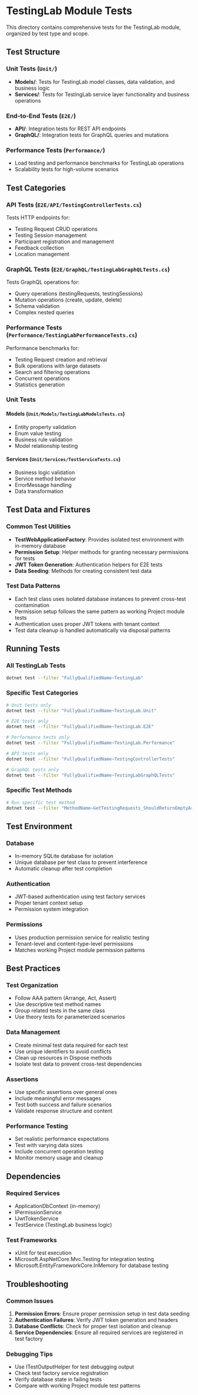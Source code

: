 # TestingLab Module Tests

This directory contains comprehensive tests for the TestingLab module, organized by test type and scope.

## Test Structure

### Unit Tests (`Unit/`)
- **Models/**: Tests for TestingLab model classes, data validation, and business logic
- **Services/**: Tests for TestingLab service layer functionality and business operations

### End-to-End Tests (`E2E/`)
- **API/**: Integration tests for REST API endpoints
- **GraphQL/**: Integration tests for GraphQL queries and mutations

### Performance Tests (`Performance/`)
- Load testing and performance benchmarks for TestingLab operations
- Scalability tests for high-volume scenarios

## Test Categories

### API Tests (`E2E/API/TestingControllerTests.cs`)
Tests HTTP endpoints for:
- Testing Request CRUD operations
- Testing Session management
- Participant registration and management
- Feedback collection
- Location management

### GraphQL Tests (`E2E/GraphQL/TestingLabGraphQLTests.cs`)
Tests GraphQL operations for:
- Query operations (testingRequests, testingSessions)
- Mutation operations (create, update, delete)
- Schema validation
- Complex nested queries

### Performance Tests (`Performance/TestingLabPerformanceTests.cs`)
Performance benchmarks for:
- Testing Request creation and retrieval
- Bulk operations with large datasets
- Search and filtering operations
- Concurrent operations
- Statistics generation

### Unit Tests
#### Models (`Unit/Models/TestingLabModelsTests.cs`)
- Entity property validation
- Enum value testing
- Business rule validation
- Model relationship testing

#### Services (`Unit/Services/TestServiceTests.cs`)
- Business logic validation
- Service method behavior
- ErrorMessage handling
- Data transformation

## Test Data and Fixtures

### Common Test Utilities
- **TestWebApplicationFactory**: Provides isolated test environment with in-memory database
- **Permission Setup**: Helper methods for granting necessary permissions for tests
- **JWT Token Generation**: Authentication helpers for E2E tests
- **Data Seeding**: Methods for creating consistent test data

### Test Data Patterns
- Each test class uses isolated database instances to prevent cross-test contamination
- Permission setup follows the same pattern as working Project module tests
- Authentication uses proper JWT tokens with tenant context
- Test data cleanup is handled automatically via disposal patterns

## Running Tests

### All TestingLab Tests
```bash
dotnet test --filter "FullyQualifiedName~TestingLab"
```

### Specific Test Categories
```bash
# Unit tests only
dotnet test --filter "FullyQualifiedName~TestingLab.Unit"

# E2E tests only
dotnet test --filter "FullyQualifiedName~TestingLab.E2E"

# Performance tests only
dotnet test --filter "FullyQualifiedName~TestingLab.Performance"

# API tests only
dotnet test --filter "FullyQualifiedName~TestingControllerTests"

# GraphQL tests only
dotnet test --filter "FullyQualifiedName~TestingLabGraphQLTests"
```

### Specific Test Methods
```bash
# Run specific test method
dotnet test --filter "MethodName~GetTestingRequests_ShouldReturnEmptyArray_WhenNoRequests"
```

## Test Environment

### Database
- In-memory SQLite database for isolation
- Unique database per test class to prevent interference
- Automatic cleanup after test completion

### Authentication
- JWT-based authentication using test factory services
- Proper tenant context setup
- Permission system integration

### Permissions
- Uses production permission service for realistic testing
- Tenant-level and content-type-level permissions
- Matches working Project module permission patterns

## Best Practices

### Test Organization
- Follow AAA pattern (Arrange, Act, Assert)
- Use descriptive test method names
- Group related tests in the same class
- Use theory tests for parameterized scenarios

### Data Management
- Create minimal test data required for each test
- Use unique identifiers to avoid conflicts
- Clean up resources in Dispose methods
- Isolate test data to prevent cross-test dependencies

### Assertions
- Use specific assertions over general ones
- Include meaningful error messages
- Test both success and failure scenarios
- Validate response structure and content

### Performance Testing
- Set realistic performance expectations
- Test with varying data sizes
- Include concurrent operation testing
- Monitor memory usage and cleanup

## Dependencies

### Required Services
- ApplicationDbContext (in-memory)
- IPermissionService
- IJwtTokenService
- TestService (TestingLab business logic)

### Test Frameworks
- xUnit for test execution
- Microsoft.AspNetCore.Mvc.Testing for integration testing
- Microsoft.EntityFrameworkCore.InMemory for database testing

## Troubleshooting

### Common Issues
1. **Permission Errors**: Ensure proper permission setup in test data seeding
2. **Authentication Failures**: Verify JWT token generation and headers
3. **Database Conflicts**: Check for proper test isolation and cleanup
4. **Service Dependencies**: Ensure all required services are registered in test factory

### Debugging Tips
- Use ITestOutputHelper for test debugging output
- Check test factory service registration
- Verify database state in failing tests
- Compare with working Project module test patterns
